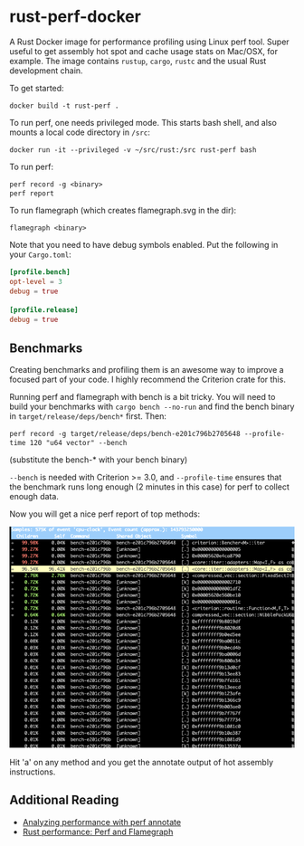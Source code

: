 # rust-perf-docker

A Rust Docker image for performance profiling using Linux perf tool.  Super useful to get assembly hot spot and cache usage stats on Mac/OSX, for example.
The image contains `rustup`, `cargo`, `rustc` and the usual Rust development chain.

To get started:

    docker build -t rust-perf .

To run perf, one needs privileged mode.  This starts bash shell, and also mounts a local code directory in `/src`:

    docker run -it --privileged -v ~/src/rust:/src rust-perf bash

To run perf:

    perf record -g <binary>
    perf report

To run flamegraph (which creates flamegraph.svg in the dir):

    flamegraph <binary>

Note that you need to have debug symbols enabled.  Put the following in your `Cargo.toml`:

```toml
[profile.bench]
opt-level = 3
debug = true

[profile.release]
debug = true
```

## Benchmarks

Creating benchmarks and profiling them is an awesome way to improve a focused part of your code.  I highly recommend the Criterion crate for this.

Running perf and flamegraph with bench is a bit tricky. You will need to build your benchmarks with `cargo bench --no-run` and find the bench binary in `target/release/deps/bench*` first.  Then:

    perf record -g target/release/deps/bench-e201c796b2705648 --profile-time 120 "u64 vector" --bench

(substitute the bench-* with your bench binary)

`--bench` is needed with Criterion >= 3.0, and `--profile-time` ensures that the benchmark runs long enough (2 minutes in this case) for perf to collect enough data.

Now you will get a nice perf report of top methods:

![perf-report](perf-report.png)

Hit 'a' on any method and you get the annotate output of hot assembly instructions.

## Additional Reading

* [Analyzing performance with perf annotate](https://developer.ibm.com/technologies/linux/tutorials/l-analyzing-performance-perf-annotate-trs)
* [Rust performance: Perf and Flamegraph](https://blog.anp.lol/rust/2016/07/24/profiling-rust-perf-flamegraph/)
